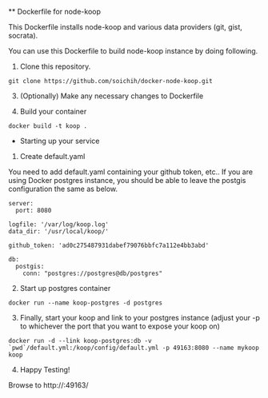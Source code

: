 ** Dockerfile for node-koop

This Dockerfile installs node-koop and various data providers (git, gist, socrata).

You can use this Dockerfile to build node-koop instance by doing following.

1. Clone this repository.

```
git clone https://github.com/soichih/docker-node-koop.git
```
3. (Optionally) Make any necessary changes to Dockerfile

4. Build your container

```
docker build -t koop .
```

* Starting up your service

1. Create default.yaml

You need to add default.yaml containing your github token, etc.. If you are using Docker postgres instance, you should be 
able to leave the postgis configuration the same as below.

```
server:
  port: 8080

logfile: '/var/log/koop.log'
data_dir: '/usr/local/koop/'

github_token: 'ad0c275487931dabef79076bbfc7a112e4bb3abd'

db:
  postgis:
    conn: "postgres://postgres@db/postgres"
```

2. Start up postgres container

```
docker run --name koop-postgres -d postgres
```

3. Finally, start your koop and link to your postgres instance (adjust your -p to whichever the port that you want to expose your koop on)

```
docker run -d --link koop-postgres:db -v `pwd`/default.yml:/koop/config/default.yml -p 49163:8080 --name mykoop koop
```

4. Happy Testing!

Browse to http://<your docker host>:49163/


